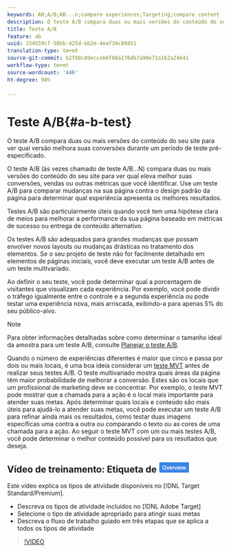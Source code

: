 ```yaml
---
keywords: AB;A/B;AB...n;compare experiences;Targeting;compare content
description: O teste A/B compara duas ou mais versões do conteúdo do seu site para ver qual versão melhora suas conversões durante um período de teste pré-especificado.
title: Teste A/B
feature: ab
uuid: 154559cf-58bb-425d-bb2e-4eaf34c89451
translation-type: tm+mt
source-git-commit: b2f80c89ecceb6f88a176db7a90e71a162a24641
workflow-type: tm+mt
source-wordcount: '446'
ht-degree: 98%

---
```



# Teste A/B{#a-b-test}

O teste A/B compara duas ou mais versões do conteúdo do seu site para ver qual versão melhora suas conversões durante um período de teste pré-especificado.

O teste A/B (às vezes chamado de teste A/B...N) compara duas ou mais versões do conteúdo do seu site para ver qual eleva melhor suas conversões, vendas ou outras métricas que você identificar. Use um teste A/B para comparar mudanças na sua página contra o design padrão da página para determinar qual experiência apresenta os melhores resultados.

Testes A/B são particularmente úteis quando você tem uma hipótese clara de meios para melhorar a performance da sua página baseado em métricas de sucesso ou entrega de conteúdo alternativo.

Os testes A/B são adequados para grandes mudanças que possam envolver novos layouts ou mudanças drásticas no tratamento dos elementos. Se o seu projeto de teste não for facilmente detalhado em elementos de páginas iniciais, você deve executar um teste A/B antes de um teste multivariado.

Ao definir o seu teste, você pode determinar qual a porcentagem de visitantes que visualizam cada experiência. Por exemplo, você pode dividir o tráfego igualmente entre o controle e a segunda experiência ou pode testar uma experiência nova, mais arriscada, exibindo-a para apenas 5% do seu público-alvo.

>[!NOTE]
>
>Para obter informações detalhadas sobre como determinar o tamanho ideal da amostra para um teste A/B, consulte [Planejar o teste A/B](../../c-activities/t-test-ab/sample-size-determination.md#concept_2801F552DB874C20B8A17C1B774C0383).

Quando o número de experiências diferentes é maior que cinco e passa por dois ou mais locais, é uma boa ideia considerar um [teste MVT](/help/c-activities/c-multivariate-testing/multivariate-testing.md) antes de realizar seus testes A/B. O teste multivariado mostra quais áreas da página têm maior probabilidade de melhorar a conversão. Estes são os locais que um profissional de marketing deve se concentrar. Por exemplo, o teste MVT pode mostrar que a chamada para a ação é o local mais importante para atender suas metas. Após determinar quais locais e conteúdo são mais úteis para ajudá-lo a atender suas metas, você pode executar um teste A/B para refinar ainda mais os resultados, como testar duas imagens específicas uma contra a outra ou comparando o texto ou as cores de uma chamada para a ação. Ao seguir o teste MVT com um ou mais testes A/B, você pode determinar o melhor conteúdo possível para os resultados que deseja.

## Vídeo de treinamento: Etiqueta de ![Visão Geral de Tipos de atividades (9:03)](/help/assets/overview.png)

Este vídeo explica os tipos de atividade disponíveis no [!DNL Target Standard/Premium].

* Descreva os tipos de atividade incluídos no [!DNL Adobe Target]
* Selecione o tipo de atividade apropriado para atingir suas metas
* Descreva o fluxo de trabalho guiado em três etapas que se aplica a todos os tipos de atividade

>[!VIDEO](https://video.tv.adobe.com/v/17386)
